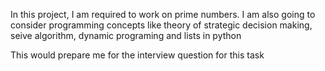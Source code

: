 In this project, I am required to work on prime numbers. I am also
going to consider programming concepts like theory of strategic
decision making, seive algorithm, dynamic programing and lists in python

This would prepare me for the interview question for this task
